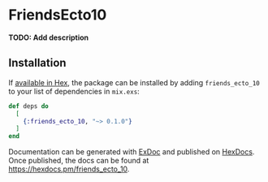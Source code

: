 # FriendsEcto10

**TODO: Add description**

## Installation

If [available in Hex](https://hex.pm/docs/publish), the package can be installed
by adding `friends_ecto_10` to your list of dependencies in `mix.exs`:

```elixir
def deps do
  [
    {:friends_ecto_10, "~> 0.1.0"}
  ]
end
```

Documentation can be generated with [ExDoc](https://github.com/elixir-lang/ex_doc)
and published on [HexDocs](https://hexdocs.pm). Once published, the docs can
be found at <https://hexdocs.pm/friends_ecto_10>.


